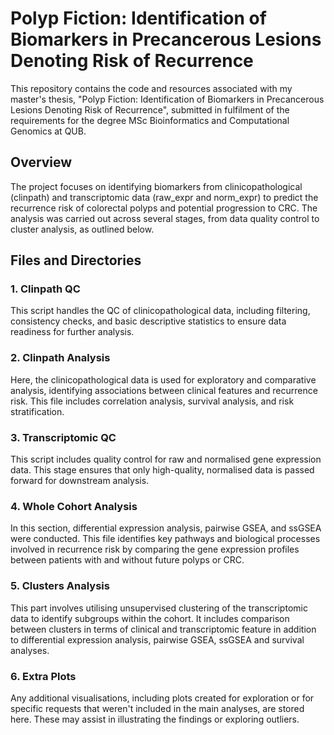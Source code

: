 # Polyp Fiction: Identification of Biomarkers in Precancerous Lesions Denoting Risk of Recurrence

This repository contains the code and resources associated with my master's thesis, "Polyp Fiction: Identification of Biomarkers in Precancerous Lesions Denoting Risk of Recurrence", submitted in fulfilment of the requirements for the degree MSc Bioinformatics and Computational Genomics at QUB.

## Overview

The project focuses on identifying biomarkers from clinicopathological (clinpath) and transcriptomic data (raw_expr and norm_expr) to predict the recurrence risk of colorectal polyps and potential progression to CRC. The analysis was carried out across several stages, from data quality control to cluster analysis, as outlined below.

## Files and Directories

### 1. Clinpath QC

This script handles the QC of clinicopathological data, including filtering, consistency checks, and basic descriptive statistics to ensure data readiness for further analysis.

### 2. Clinpath Analysis

Here, the clinicopathological data is used for exploratory and comparative analysis, identifying associations between clinical features and recurrence risk. This file includes correlation analysis, survival analysis, and risk stratification.

### 3. Transcriptomic QC

This script includes quality control for raw and normalised gene expression data. This stage ensures that only high-quality, normalised data is passed forward for downstream analysis.

### 4. Whole Cohort Analysis

In this section, differential expression analysis, pairwise GSEA, and ssGSEA were conducted. This file identifies key pathways and biological processes involved in recurrence risk by comparing the gene expression profiles between patients with and without future polyps or CRC.

### 5. Clusters Analysis

This part involves utilising unsupervised clustering of the transcriptomic data to identify subgroups within the cohort. It includes comparison between clusters in terms of clinical and transcriptomic feature in addition to differential expression analysis, pairwise GSEA, ssGSEA and survival analyses.

### 6. Extra Plots

Any additional visualisations, including plots created for exploration or for specific requests that weren't included in the main analyses, are stored here. These may assist in illustrating the findings or exploring outliers.
